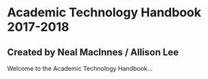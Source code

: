 # Academic Technology Handbook 2017-2018

## Created by Neal MacInnes / Allison Lee

Welcome to the Academic Technology Handbook...
